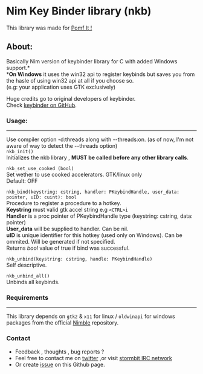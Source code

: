 # Nim Key Binder library (nkb)
This library was made for [Pomf It !](https://github.com/Senketsu/pomfit)

## About:
Basically Nim version of keybinder library for C with added Windows support.*  
***On Windows** it uses the win32 api to register keybinds but saves you from the hasle of using win32 api at all if you choose so.  
(e.g: your application uses GTK exclusively)

Huge credits go to original developers of keybinder.  
Check [keybinder on GitHub](https://github.com/engla/keybinder).

### Usage:
------------------------
Use compiler option -d:threads along with --threads:on.
(as of now, I'm not aware of way to detect the --threads option)  
`nkb_init()`  
  Initializes the nkb library , **MUST be called before any other library calls**.


`nkb_set_use_cooked (bool)`  
  Set wether to use cooked accelerators. GTK/linux only  
  Default: OFF  

`nkb_bind(keystring: cstring, handler: PKeybindHandle, user_data: pointer, uID: cuint): bool`  
  Procedure to register a procedure to a hotkey.  
  **Keystring** must valid gtk accel string e.g `<CTRL>i`  
  **Handler** is a proc pointer of PKeybindHandle type (keystring: cstring, data: pointer)  
  **User_data** will be supplied to handler. Can be nil.  
  **uID** is unique identifier for this hotkey (used only on Windows). Can be ommited. Will be generated if not specified.  
  Returns *bool* value of true if bind was successful.

`nkb_unbind(keystring: cstring, handle: PKeybindHandle)`  
  Self descriptive.

`nkb_unbind_all()`  
  Unbinds all keybinds.  

### Requirements
------------------------
This library depends on `gtk2` & `x11` for linux / `oldwinapi` for windows  
packages from the official [Nimble](https://github.com/nim-lang/nimble) repository.

### Contact
* Feedback , thoughts , bug reports ?
* Feel free to contact me on [twitter](https://twitter.com/Senketsu_Dev) ,or visit [stormbit IRC network](https://kiwiirc.com/client/irc.stormbit.net/?nick=Guest|?#Senketsu)
* Or create [issue](https://github.com/Senketsu/nkb/issues) on this Github page.
